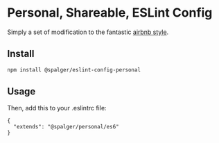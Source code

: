# Personal, Shareable, ESLint Config

Simply a set of modification to the fantastic [airbnb style](https://github.com/airbnb/javascript/tree/master/packages/eslint-config-airbnb).

## Install

```bash
npm install @spalger/eslint-config-personal
```

## Usage

Then, add this to your .eslintrc file:

```
{
  "extends": "@spalger/personal/es6"
}
```
